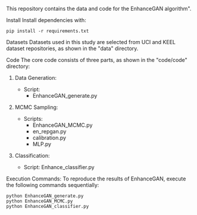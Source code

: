 This repository contains the data and code for the EnhanceGAN algorithm".

Install
Install dependencies with:
```
pip install -r requirements.txt
```

Datasets
Datasets used in this study are selected from UCI and KEEL dataset repositories, as shown in the "data" directory.

Code
The core code consists of three parts, as shown in the "code/code" directory:

1. Data Generation:
   - Script:
     - EnhanceGAN_generate.py

2. MCMC Sampling:
   - Scripts:
     - EnhanceGAN_MCMC.py
     - en_repgan.py
     - calibration.py
     - MLP.py

3. Classification:
   - Script: Enhance_classifier.py

Execution Commands:
To reproduce the results of EnhanceGAN, execute the following commands sequentially:
```
python EnhanceGAN_generate.py
python EnhanceGAN_MCMC.py
python EnhanceGAN_classifier.py
```
